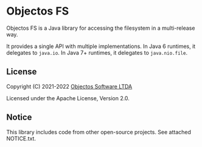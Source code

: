 # Objectos FS

Objectos FS is a Java library for accessing the filesystem in a multi-release way.

It provides a single API with multiple implementations. In Java 6 runtimes, it delegates 
to `java.io`. In Java 7+ runtimes, it delegates to `java.nio.file`.

## License

Copyright (C) 2021-2022 [Objectos Software LTDA](https://www.objectos.com.br)

Licensed under the Apache License, Version 2.0.

## Notice

This library includes code from other open-source projects. See attached NOTICE.txt.
